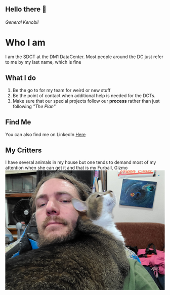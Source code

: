 ## Hello there 👋
###### General Kenobi!
# Who I am
 I am the SDCT at the DM1 DataCenter. Most people around the DC just refer to me by my last name, which is fine

## What I do
1. Be the go to for my team for weird or new stuff
2. Be the point of contact when additional help is needed for the DCTs.
3. Make sure that our special projects follow our **process** rather than just following *"The Plan"*
## Find Me
You can also find me on LinkedIn [Here](www.linkedin.com/in/eric-woodley-63b5bb1a6)
## My Critters
I have several animals in my house but one tends to demand most of my attention when she can get it and that is my Furball, Gizmo ![Furball](https://github.com/Ewoodley/Ewoodley/blob/cd6ff8363bf60632811043f124a642ba7166aee7/20210727_045808.jpg)

